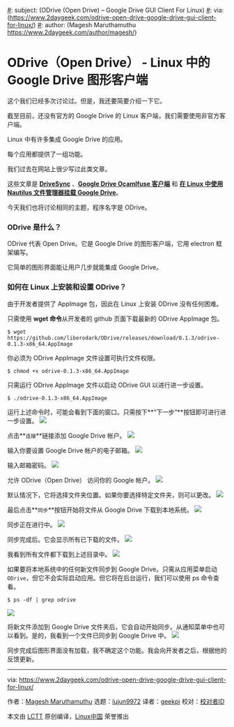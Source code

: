 [#]: collector: (lujun9972)
[#]: translator: (geekpi)
[#]: reviewer: ( )
[#]: publisher: ( )
[#]: url: ( )
[#]: subject: (ODrive (Open Drive) – Google Drive GUI Client For Linux)
[#]: via: (https://www.2daygeek.com/odrive-open-drive-google-drive-gui-client-for-linux/)
[#]: author: (Magesh Maruthamuthu https://www.2daygeek.com/author/magesh/)

ODrive（Open Drive） - Linux 中的 Google Drive 图形客户端
======

这个我们已经多次讨论过。但是，我还要简要介绍一下它。

截至目前，还没有官方的 Google Drive 的 Linux 客户端，我们需要使用非官方客户端。

Linux 中有许多集成 Google Drive 的应用。

每个应用都提供了一组功能。

我们过去在网站上很少写过此类文章。

这些文章是 **[DriveSync][1]** 、**[Google Drive Ocamlfuse 客户端][2]** 和 **[在 Linux 中使用 Nautilus 文件管理器挂载 Google Drive][3]**。

今天我们也将讨论相同的主题，程序名字是 ODrive。

### ODrive 是什么？

ODrive 代表 Open Drive。它是 Google Drive 的图形客户端，它用 electron 框架编写。

它简单的图形界面能让用户几步就能集成 Google Drive。

### 如何在 Linux 上安装和设置 ODrive？

由于开发者提供了 AppImage 包，因此在 Linux 上安装 ODrive 没有任何困难。

只需使用 **wget 命令**从开发者的 github 页面下载最新的 ODrive AppImage 包。

```
$ wget https://github.com/liberodark/ODrive/releases/download/0.1.3/odrive-0.1.3-x86_64.AppImage
```

你必须为 ODrive AppImage 文件设置可执行文件权限。

```
$ chmod +x odrive-0.1.3-x86_64.AppImage
```

只需运行 ODrive AppImage 文件以启动 ODrive GUI 以进行进一步设置。

```
$ ./odrive-0.1.3-x86_64.AppImage
```

运行上述命令时，可能会看到下面的窗口。只需按下**“下一步”**按钮即可进行进一步设置。
![][5]

点击**`连接`**链接添加 Google Drive 帐户。
![][6]

输入你要设置 Google Drive 帐户的电子邮箱。
![][7]

输入邮箱密码。
![][8]

允许 ODrive（Open Drive） 访问你的 Google 帐户。
![][9]

默认情况下，它将选择文件夹位置。如果你要选择特定文件夹，则可以更改。
![][10]

最后点击**`同步`**按钮开始将文件从 Google Drive 下载到本地系统。
![][11]

同步正在进行中。
![][12]

同步完成后。它会显示所有已下载的文件。
![][13]

我看到所有文件都下载到上述目录中。
![][14]

如果要将本地系统中的任何新文件同步到 Google Drive。只需从应用菜单启动 `ODrive`，但它不会实际启动应用。但它将在后台运行，我们可以使用 ps 命令查看。

```
$ ps -df | grep odrive
```

![][15]

将新文件添加到 Google Drive 文件夹后，它会自动开始同步。从通知菜单中也可以看到。是的，我看到一个文件已同步到 Google Drive 中。
![][16]

同步完成后图形界面没有加载，我不确定这个功能。我会向开发者之后，根据他的反馈更新。

--------------------------------------------------------------------------------

via: https://www.2daygeek.com/odrive-open-drive-google-drive-gui-client-for-linux/

作者：[Magesh Maruthamuthu][a]
选题：[lujun9972][b]
译者：[geekpi](https://github.com/geekpi)
校对：[校对者ID](https://github.com/校对者ID)

本文由 [LCTT](https://github.com/LCTT/TranslateProject) 原创编译，[Linux中国](https://linux.cn/) 荣誉推出

[a]: https://www.2daygeek.com/author/magesh/
[b]: https://github.com/lujun9972
[1]: https://www.2daygeek.com/drivesync-google-drive-sync-client-for-linux/
[2]: https://www.2daygeek.com/mount-access-google-drive-on-linux-with-google-drive-ocamlfuse-client/
[3]: https://www.2daygeek.com/mount-access-setup-google-drive-in-linux/
[4]: data:image/gif;base64,R0lGODlhAQABAIAAAAAAAP///yH5BAEAAAAALAAAAAABAAEAAAIBRAA7
[5]: https://www.2daygeek.com/wp-content/uploads/2019/01/odrive-open-drive-google-drive-gui-client-for-linux-1.png
[6]: https://www.2daygeek.com/wp-content/uploads/2019/01/odrive-open-drive-google-drive-gui-client-for-linux-2.png
[7]: https://www.2daygeek.com/wp-content/uploads/2019/01/odrive-open-drive-google-drive-gui-client-for-linux-3.png
[8]: https://www.2daygeek.com/wp-content/uploads/2019/01/odrive-open-drive-google-drive-gui-client-for-linux-4.png
[9]: https://www.2daygeek.com/wp-content/uploads/2019/01/odrive-open-drive-google-drive-gui-client-for-linux-5.png
[10]: https://www.2daygeek.com/wp-content/uploads/2019/01/odrive-open-drive-google-drive-gui-client-for-linux-6.png
[11]: https://www.2daygeek.com/wp-content/uploads/2019/01/odrive-open-drive-google-drive-gui-client-for-linux-7.png
[12]: https://www.2daygeek.com/wp-content/uploads/2019/01/odrive-open-drive-google-drive-gui-client-for-linux-8a.png
[13]: https://www.2daygeek.com/wp-content/uploads/2019/01/odrive-open-drive-google-drive-gui-client-for-linux-9.png
[14]: https://www.2daygeek.com/wp-content/uploads/2019/01/odrive-open-drive-google-drive-gui-client-for-linux-11.png
[15]: https://www.2daygeek.com/wp-content/uploads/2019/01/odrive-open-drive-google-drive-gui-client-for-linux-9b.png
[16]: https://www.2daygeek.com/wp-content/uploads/2019/01/odrive-open-drive-google-drive-gui-client-for-linux-10.png
